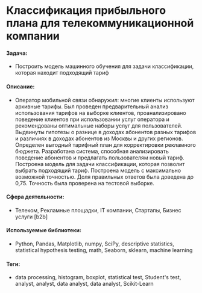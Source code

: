 # Классификация прибыльного плана для телекоммуникационной компании

#### Задача: 
- Построить модель машинного обучения для задачи классификации, которая находит подходящий тариф

#### Описание:
- Оператор мобильной связи обнаружил: многие клиенты используют архивные тарифы. Был проведен предварительный анализ использования тарифов на выборке клиентов, проанализировано поведение клиентов при использовании услуг оператора и рекомендованы оптимальные наборы услуг для пользователей. Выдвинуты гипотезы о разнице в доходах абонентов разных тарифов и различиях в доходах абонентов из Москвы и других регионов. Определен выгодный тарифный план для корректировки рекламного бюджета. Разработана система, способная анализировать поведение абонентов и предлагать пользователям новый тариф. Построена модель для задачи классификации, которая позволит выбрать подходящий тариф. Построена модель с максимально возможной точностью. Доля правильных ответов была доведена до 0,75. Точность была проверена на тестовой выборке.

#### Сфера деятельности: 
- Телеком, Рекламные площадки, IT компании, Стартапы, Бизнес услуги [b2b]

#### Используемые библиотеки:
- Python, Pandas, Matplotlib, numpy, SciPy, descriptive statistics, statistical hypothesis testing, math, Seaborn, sklearn, machine learning

#### Теги:
- data processing, histogram, boxplot, statistical test, Student's test, analyst, analyst, data analyst, data analyst, Scikit-Learn
